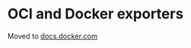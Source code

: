 # OCI and Docker exporters

Moved to [docs.docker.com](https://docs.docker.com/build/building/exporters/oci-docker)
